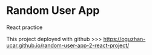 # Random User App

React practice

This project deployed with github >>> https://oguzhan-ucar.github.io/random-user-app-2-react-project/
